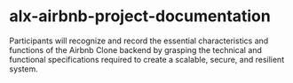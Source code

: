 # alx-airbnb-project-documentation
Participants will recognize and record the essential characteristics and functions of the Airbnb Clone backend by grasping the technical and functional specifications required to create a scalable, secure, and resilient system.
